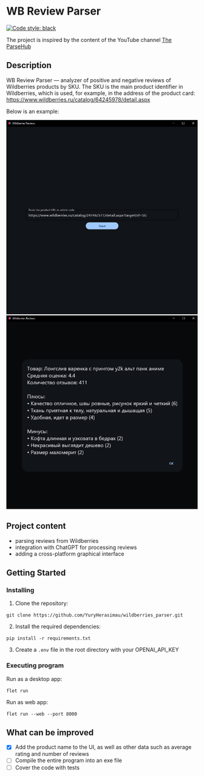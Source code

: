 # WB Review Parser
[![Code style: black](https://img.shields.io/badge/code%20style-black-000000.svg)](https://github.com/psf/black)

The project is inspired by the content of the YouTube channel [The ParseHub](https://www.youtube.com/@the_parse_hub)


## Description

WB Review Parser — analyzer of positive and negative reviews of Wildberries products by SKU. The SKU is the main product identifier in Wildberries, which is used, for example, in the address of the product card: https://www.wildberries.ru/catalog/64245978/detail.aspx

Below is an example:

<img src="Screenshot_1.png" width=600/ alt="main-screen" />
<img src="Screenshot_2.png" width=600/ alt="result-screen" />

## Project content

- parsing reviews from Wildberries
- integration with ChatGPT for processing reviews
- adding a cross-platform graphical interface

## Getting Started

### Installing

1. Clone the repository:
```
git clone https://github.com/YuryHerasimau/wildberries_parser.git
```
2. Install the required dependencies:
```
pip install -r requirements.txt
```
3. Сreate a `.env` file in the root directory with your OPENAI_API_KEY

### Executing program
Run as a desktop app:
```
flet run
```
Run as web app:
```
flet run --web --port 8000
```

## What can be improved
- [x] Add the product name to the UI, as well as other data such as average rating and number of reviews
- [ ] Compile the entire program into an exe file
- [ ] Cover the code with tests
